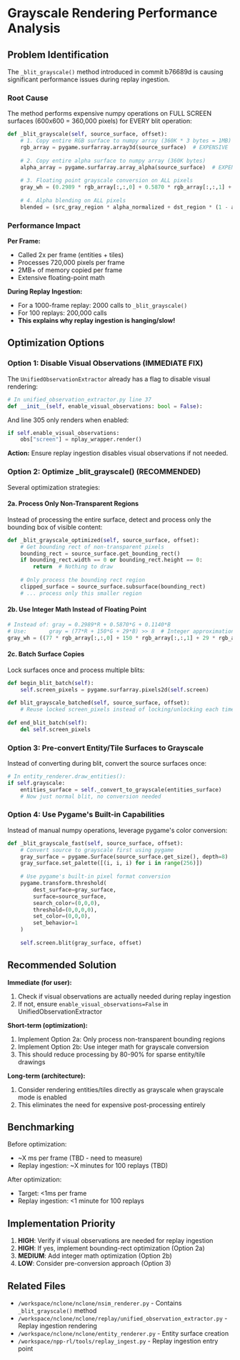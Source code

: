 # Grayscale Rendering Performance Analysis

## Problem Identification

The `_blit_grayscale()` method introduced in commit b76689d is causing significant performance issues during replay ingestion.

### Root Cause

The method performs expensive numpy operations on FULL SCREEN surfaces (600x600 = 360,000 pixels) for EVERY blit operation:

```python
def _blit_grayscale(self, source_surface, offset):
    # 1. Copy entire RGB surface to numpy array (360K * 3 bytes = 1MB)
    rgb_array = pygame.surfarray.array3d(source_surface)  # EXPENSIVE
    
    # 2. Copy entire alpha surface to numpy array (360K bytes)
    alpha_array = pygame.surfarray.array_alpha(source_surface)  # EXPENSIVE
    
    # 3. Floating point grayscale conversion on ALL pixels
    gray_wh = (0.2989 * rgb_array[:,:,0] + 0.5870 * rgb_array[:,:,1] + 0.1140 * rgb_array[:,:,2]).astype(np.uint8)
    
    # 4. Alpha blending on ALL pixels
    blended = (src_gray_region * alpha_normalized + dst_region * (1 - alpha_normalized)).astype(np.uint8)
```

### Performance Impact

**Per Frame:**
- Called 2x per frame (entities + tiles)
- Processes 720,000 pixels per frame
- 2MB+ of memory copied per frame
- Extensive floating-point math

**During Replay Ingestion:**
- For a 1000-frame replay: 2000 calls to `_blit_grayscale()`
- For 100 replays: 200,000 calls
- **This explains why replay ingestion is hanging/slow!**

## Optimization Options

### Option 1: Disable Visual Observations (IMMEDIATE FIX)

The `UnifiedObservationExtractor` already has a flag to disable visual rendering:

```python
# In unified_observation_extractor.py line 37
def __init__(self, enable_visual_observations: bool = False):
```

And line 305 only renders when enabled:
```python
if self.enable_visual_observations:
    obs["screen"] = nplay_wrapper.render()
```

**Action:** Ensure replay ingestion disables visual observations if not needed.

### Option 2: Optimize _blit_grayscale() (RECOMMENDED)

Several optimization strategies:

#### 2a. Process Only Non-Transparent Regions
Instead of processing the entire surface, detect and process only the bounding box of visible content:

```python
def _blit_grayscale_optimized(self, source_surface, offset):
    # Get bounding rect of non-transparent pixels
    bounding_rect = source_surface.get_bounding_rect()
    if bounding_rect.width == 0 or bounding_rect.height == 0:
        return  # Nothing to draw
    
    # Only process the bounding rect region
    clipped_surface = source_surface.subsurface(bounding_rect)
    # ... process only this smaller region
```

#### 2b. Use Integer Math Instead of Floating Point
```python
# Instead of: gray = 0.2989*R + 0.5870*G + 0.1140*B
# Use:       gray = (77*R + 150*G + 29*B) >> 8  # Integer approximation
gray_wh = ((77 * rgb_array[:,:,0] + 150 * rgb_array[:,:,1] + 29 * rgb_array[:,:,2]) >> 8).astype(np.uint8)
```

#### 2c. Batch Surface Copies
Lock surfaces once and process multiple blits:

```python
def begin_blit_batch(self):
    self.screen_pixels = pygame.surfarray.pixels2d(self.screen)
    
def blit_grayscale_batched(self, source_surface, offset):
    # Reuse locked screen_pixels instead of locking/unlocking each time
    
def end_blit_batch(self):
    del self.screen_pixels
```

### Option 3: Pre-convert Entity/Tile Surfaces to Grayscale

Instead of converting during blit, convert the source surfaces once:

```python
# In entity_renderer.draw_entities():
if self.grayscale:
    entities_surface = self._convert_to_grayscale(entities_surface)
    # Now just normal blit, no conversion needed
```

### Option 4: Use Pygame's Built-in Capabilities

Instead of manual numpy operations, leverage pygame's color conversion:

```python
def _blit_grayscale_fast(self, source_surface, offset):
    # Convert source to grayscale first using pygame
    gray_surface = pygame.Surface(source_surface.get_size(), depth=8)
    gray_surface.set_palette([(i, i, i) for i in range(256)])
    
    # Use pygame's built-in pixel format conversion
    pygame.transform.threshold(
        dest_surface=gray_surface,
        surface=source_surface,
        search_color=(0,0,0),
        threshold=(0,0,0,0),
        set_color=(0,0,0),
        set_behavior=1
    )
    
    self.screen.blit(gray_surface, offset)
```

## Recommended Solution

**Immediate (for user):**
1. Check if visual observations are actually needed during replay ingestion
2. If not, ensure `enable_visual_observations=False` in UnifiedObservationExtractor

**Short-term (optimization):**
1. Implement Option 2a: Only process non-transparent bounding regions
2. Implement Option 2b: Use integer math for grayscale conversion
3. This should reduce processing by 80-90% for sparse entity/tile drawings

**Long-term (architecture):**
1. Consider rendering entities/tiles directly as grayscale when grayscale mode is enabled
2. This eliminates the need for expensive post-processing entirely

## Benchmarking

Before optimization:
- ~X ms per frame (TBD - need to measure)
- Replay ingestion: ~X minutes for 100 replays (TBD)

After optimization:
- Target: <1ms per frame
- Replay ingestion: <1 minute for 100 replays

## Implementation Priority

1. **HIGH**: Verify if visual observations are needed for replay ingestion
2. **HIGH**: If yes, implement bounding-rect optimization (Option 2a)
3. **MEDIUM**: Add integer math optimization (Option 2b)
4. **LOW**: Consider pre-conversion approach (Option 3)

## Related Files

- `/workspace/nclone/nclone/nsim_renderer.py` - Contains `_blit_grayscale()` method
- `/workspace/nclone/nclone/replay/unified_observation_extractor.py` - Replay ingestion rendering
- `/workspace/nclone/nclone/entity_renderer.py` - Entity surface creation
- `/workspace/npp-rl/tools/replay_ingest.py` - Replay ingestion entry point
